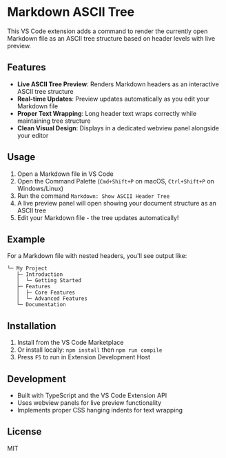 # Markdown ASCII Tree

This VS Code extension adds a command to render the currently open Markdown file as an ASCII tree structure based on header levels with live preview.

## Features

- **Live ASCII Tree Preview**: Renders Markdown headers as an interactive ASCII tree structure
- **Real-time Updates**: Preview updates automatically as you edit your Markdown file
- **Proper Text Wrapping**: Long header text wraps correctly while maintaining tree structure
- **Clean Visual Design**: Displays in a dedicated webview panel alongside your editor

## Usage

1. Open a Markdown file in VS Code
2. Open the Command Palette (`Cmd+Shift+P` on macOS, `Ctrl+Shift+P` on Windows/Linux)
3. Run the command `Markdown: Show ASCII Header Tree`
4. A live preview panel will open showing your document structure as an ASCII tree
5. Edit your Markdown file - the tree updates automatically!

## Example

For a Markdown file with nested headers, you'll see output like:

```
└─ My Project
   ├─ Introduction
   │  └─ Getting Started
   ├─ Features
   │  ├─ Core Features
   │  └─ Advanced Features
   └─ Documentation
```

## Installation

1. Install from the VS Code Marketplace
2. Or install locally: `npm install` then `npm run compile`
3. Press `F5` to run in Extension Development Host

## Development

- Built with TypeScript and the VS Code Extension API
- Uses webview panels for live preview functionality
- Implements proper CSS hanging indents for text wrapping

## License

MIT
